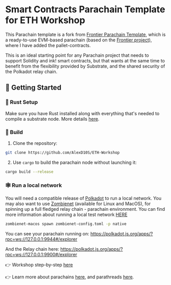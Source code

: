 # Smart Contracts Parachain Template for ETH Workshop

This Parachain template is a fork from [Frontier Parachain Template](https://github.com/paritytech/frontier-parachain-template), which is a ready-to-use EVM-based parachain (based on the [Frontier project](https://github.com/paritytech/frontier)),  where I have added the pallet-contracts.

This is an ideal starting point for any Parachain project that needs to support Solidity and ink! smart contracts, but that wants at the same time to benefit from the flexibility provided by Substrate, and the shared security of the Polkadot relay chain.


## 🚀 Getting Started

### 🦀 Rust Setup

Make sure you have Rust installed along with everything that's needed to compile a substrate node. More details [here](./docs/rust-setup.md).

### 🔧 Build

1. Clone the repository:

```sh
git clone https://github.com/AlexD10S/ETH-Workshop
```

2. Use `cargo` to build the parachain node without launching it:

```sh
cargo build --release
```

### 🕸️ Run a local network
 You will need a compatible release of [Polkadot](https://github.com/paritytech/polkadot) to run a local network. You may also want to use [Zombienet](https://github.com/paritytech/zombienet/releases) (available for Linux and MacOS),  for spinning up a full fledged relay chain - parachain environment. You can find more information about running a local test network [HERE](./docs/zombienet.md)


```sh
zombienet-macos spawn zombienet-config.toml -p native
```

You can see your parachain running on:
https://polkadot.js.org/apps/?rpc=ws://127.0.0.1:9944#/explorer 

And the Relay chain here: https://polkadot.js.org/apps/?rpc=ws://127.0.0.1:9900#/explorer   


👉  Workshop step-by-step [here](./Workshop.md)

👉 Learn more about parachains [here](https://wiki.polkadot.network/docs/learn-parachains), and parathreads [here](https://wiki.polkadot.network/docs/learn-parathreads).
